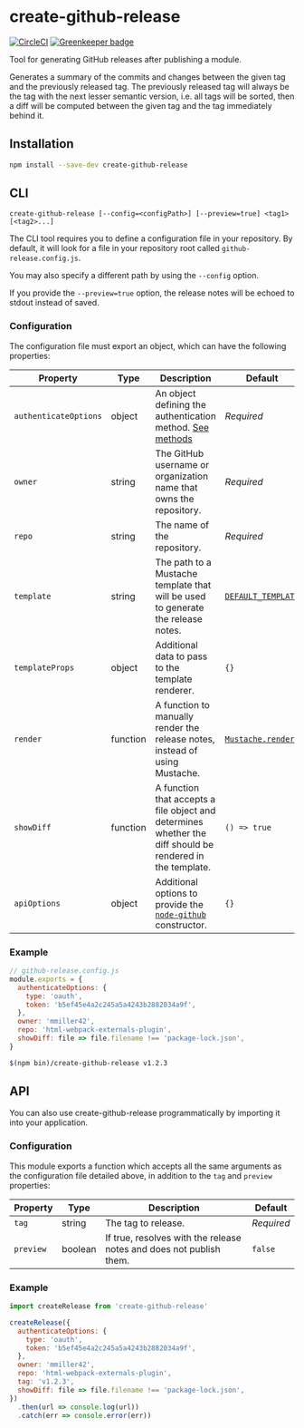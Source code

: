 # create-github-release

[![CircleCI](https://circleci.com/gh/mmiller42/create-github-release.svg?style=svg)](https://circleci.com/gh/mmiller42/create-github-release) [![Greenkeeper badge](https://badges.greenkeeper.io/mmiller42/create-github-release.svg)](https://greenkeeper.io/)

Tool for generating GitHub releases after publishing a module.

Generates a summary of the commits and changes between the given tag and the previously released tag. The previously released tag will always be the tag with the next lesser semantic version, i.e. all tags will be sorted, then a diff will be computed between the given tag and the tag immediately behind it.

## Installation

```bash
npm install --save-dev create-github-release
```

## CLI

```
create-github-release [--config=<configPath>] [--preview=true] <tag1> [<tag2>...]
```

The CLI tool requires you to define a configuration file in your repository. By default, it will look for a file in your repository root called `github-release.config.js`.

You may also specify a different path by using the `--config` option.

If you provide the `--preview=true` option, the release notes will be echoed to stdout instead of saved.

### Configuration

The configuration file must export an object, which can have the following properties:

| Property              | Type     | Description                                                                                                           | Default                                                  |
| --------------------- | -------- | --------------------------------------------------------------------------------------------------------------------- | -------------------------------------------------------- |
| `authenticateOptions` | object   | An object defining the authentication method. [See methods](https://github.com/mikedeboer/node-github#authentication) | *Required*                                               |
| `owner`               | string   | The GitHub username or organization name that owns the repository.                                                    | *Required*                                               |
| `repo`                | string   | The name of the repository.                                                                                           | *Required*                                               |
| `template`            | string   | The path to a Mustache template that will be used to generate the release notes.                                      | [`DEFAULT_TEMPLATE`](src/defaultTemplate.md.hbs)         |
| `templateProps`       | object   | Additional data to pass to the template renderer.                                                                     | `{}`                                                     |
| `render`              | function | A function to manually render the release notes, instead of using Mustache.                                           | [`Mustache.render`](https://github.com/janl/mustache.js) |
| `showDiff`            | function | A function that accepts a file object and determines whether the diff should be rendered in the template.             | `() => true`                                             |
| `apiOptions`          | object   | Additional options to provide the [`node-github`](https://github.com/mikedeboer/node-github) constructor.             | `{}`                                                     |

### Example

```js
// github-release.config.js
module.exports = {
  authenticateOptions: {
    type: 'oauth',
    token: 'b5ef45e4a2c245a5a4243b2882034a9f',
  },
  owner: 'mmiller42',
  repo: 'html-webpack-externals-plugin',
  showDiff: file => file.filename !== 'package-lock.json',
}
```

```bash
$(npm bin)/create-github-release v1.2.3
```

## API

You can also use create-github-release programmatically by importing it into your application.

### Configuration

This module exports a function which accepts all the same arguments as the configuration file detailed above, in addition to the `tag` and `preview` properties:

| Property  | Type    | Description                                                         | Default    |
| --------- | ------- | ------------------------------------------------------------------- | ---------- |
| `tag`     | string  | The tag to release.                                                 | *Required* |
| `preview` | boolean | If true, resolves with the release notes and does not publish them. | `false`    |

### Example

```js
import createRelease from 'create-github-release'

createRelease({
  authenticateOptions: {
    type: 'oauth',
    token: 'b5ef45e4a2c245a5a4243b2882034a9f',
  },
  owner: 'mmiller42',
  repo: 'html-webpack-externals-plugin',
  tag: 'v1.2.3',
  showDiff: file => file.filename !== 'package-lock.json',
})
  .then(url => console.log(url))
  .catch(err => console.error(err))
```
